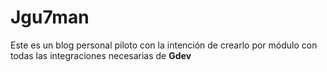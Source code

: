 # Jgu7man

Este es un blog personal piloto con la intención de crearlo por módulo con todas las integraciones necesarias de **Gdev**